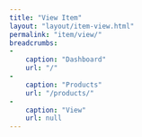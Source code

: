 ```yaml
---
title: "View Item"
layout: "layout/item-view.html"
permalink: "item/view/"
breadcrumbs:
-
    caption: "Dashboard"
    url: "/"
-
    caption: "Products"
    url: "/products/"
-
    caption: "View"
    url: null
---
```

